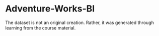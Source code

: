 # Adventure-Works-BI
The dataset is not an original creation. Rather, it was generated through learning from the course material.
